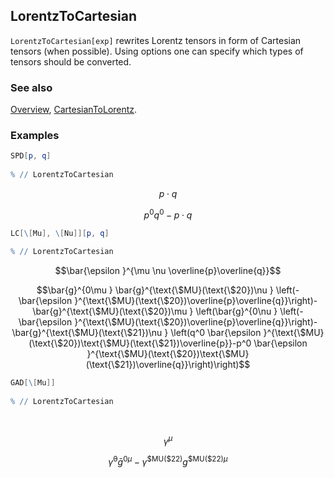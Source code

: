 ## LorentzToCartesian

`LorentzToCartesian[exp]`  rewrites Lorentz tensors in form of Cartesian tensors (when possible). Using options one can specify which types of tensors should be converted.

### See also

[Overview](Extra/FeynCalc.md), [CartesianToLorentz](CartesianToLorentz.md).

### Examples

```mathematica
SPD[p, q] 
 
% // LorentzToCartesian
```

$$p\cdot q$$

$$p^0 q^0-p\cdot q$$

```mathematica
LC[\[Mu], \[Nu]][p, q] 
 
% // LorentzToCartesian
```

$$\bar{\epsilon }^{\mu \nu \overline{p}\overline{q}}$$

$$\bar{g}^{0\mu } \bar{g}^{\text{\$MU}(\text{\$20})\nu } \left(-\bar{\epsilon }^{\text{\$MU}(\text{\$20})\overline{p}\overline{q}}\right)-\bar{g}^{\text{\$MU}(\text{\$20})\mu } \left(\bar{g}^{0\nu } \left(-\bar{\epsilon }^{\text{\$MU}(\text{\$20})\overline{p}\overline{q}}\right)-\bar{g}^{\text{\$MU}(\text{\$21})\nu } \left(q^0 \bar{\epsilon }^{\text{\$MU}(\text{\$20})\text{\$MU}(\text{\$21})\overline{p}}-p^0 \bar{\epsilon }^{\text{\$MU}(\text{\$20})\text{\$MU}(\text{\$21})\overline{q}}\right)\right)$$

```mathematica
GAD[\[Mu]] 
 
% // LorentzToCartesian 
  
 

```

$$\gamma ^{\mu }$$

$$\bar{\gamma }^0 \bar{g}^{0\mu }-\gamma ^{\text{\$MU}(\text{\$22})} g^{\text{\$MU}(\text{\$22})\mu }$$